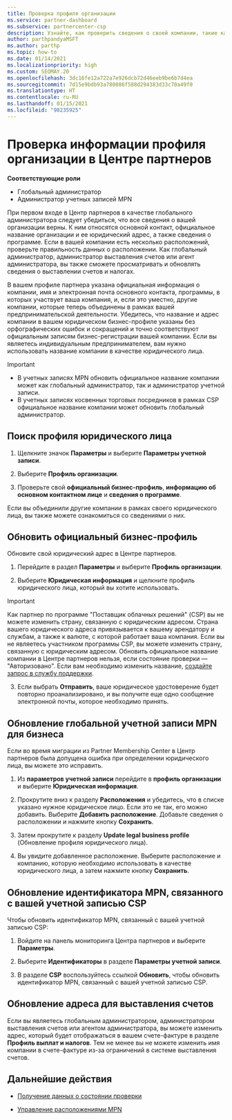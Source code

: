 ```yaml
---
title: Проверка профиля организации
ms.service: partner-dashboard
ms.subservice: partnercenter-csp
description: Узнайте, как проверить сведения о своей компании, такие как основной контакт, адрес и сведения о программе. Вы можете также обновить свой юридический адрес и адрес для выставления счетов.
author: parthpandyaMSFT
ms.author: parthp
ms.topic: how-to
ms.date: 01/14/2021
ms.localizationpriority: high
ms.custom: SEOMAY.20
ms.openlocfilehash: 3dc16fe12a722a7e926dcb72d46eeb9be6b7d4ea
ms.sourcegitcommit: 7d15e9bdb93a780886f588d294383d33c70a49f0
ms.translationtype: HT
ms.contentlocale: ru-RU
ms.lasthandoff: 01/15/2021
ms.locfileid: "98235925"
---
```

# <a name="verify-your-organization-profile-information-in-partner-center"></a>Проверка информации профиля организации в Центре партнеров

**Соответствующие роли**

- Глобальный администратор
- Администратор учетных записей MPN

При первом входе в Центр партнеров в качестве глобального администратора следует убедиться, что все сведения о вашей организации верны. К ним относятся основной контакт, официальное название организации и ее юридический адрес, а также сведения о программе. Если в вашей компании есть несколько расположений, проверьте правильность данных о расположении. Как глобальный администратор, администратор выставления счетов или агент администратора, вы также сможете просматривать и обновлять сведения о выставлении счетов и налогах.

В вашем профиле партнера указана официальная информация о компании, имя и электронная почта основного контакта, программы, в которых участвует ваша компания, и, если это уместно, другие компании, которые теперь объединены в рамках вашей предпринимательской деятельности. Убедитесь, что название и адрес компании в вашем юридическом бизнес-профиле указаны без орфографических ошибок и сокращений и точно соответствуют официальным записям бизнес-регистрации вашей компании. Если вы являетесь индивидуальным предпринимателем, вам нужно использовать название компании в качестве юридического лица.

>[!Important]
>- В учетных записях MPN обновить официальное название компании может как глобальный администратор, так и администратор учетной записи.
>- В учетных записях косвенных торговых посредников в рамках CSP официальное название компании может обновить глобальный администратор. 

## <a name="locate-the-legal-business-profile"></a>Поиск профиля юридического лица

1. Щелкните значок **Параметры** и выберите **Параметры учетной записи**.
 
1. Выберите **Профиль организации**. 

2. Проверьте свой **официальный бизнес-профиль**, **информацию об основном контактном лице** и **сведения о программе**.

Если вы объединили другие компании в рамках своего юридического лица, вы также можете ознакомиться со сведениями о них. 

## <a name="update-your-legal-business-profile"></a>Обновить официальный бизнес-профиль

Обновите свой юридический адрес в Центре партнеров.

1. Перейдите в раздел **Параметры** и выберите **Профиль организации**.


2. Выберите **Юридическая информация**  и щелкните профиль юридического лица, который вы хотите использовать.

>[!Important]
>Как партнер по программе "Поставщик облачных решений" (CSP) вы не можете изменить страну, связанную с юридическим адресом. Страна вашего юридического адреса привязывается к вашему арендатору и службам, а также к валюте, с которой работает ваша компания. Если вы не являетесь участником программы CSP, вы можете изменить страну, связанную с юридическим адресом. Обновить официальное название компании в Центре партнеров нельзя, если состояние проверки — "Авторизовано". Если вам необходимо изменить название, [создайте запрос в службу поддержки](https://partner.microsoft.com/dashboard/support/servicerequests/create?stage=2&topicid=eb74583c-61b3-2124-bffc-00920e0ae772).

3. Если выбрать **Отправить**, ваше юридическое удостоверение будет повторно проанализировано, и вы получите еще одно сообщение электронной почты, которое необходимо принять.

## <a name="update-your-mpn-global-business-account"></a>Обновление глобальной учетной записи MPN для бизнеса

Если во время миграции из Partner Membership Center в Центр партнеров была допущена ошибка при определении юридического лица, вы можете это исправить.

1. Из **параметров учетной записи** перейдите в **профиль организации** и выберите **Юридическая информация**.

1.  Прокрутите вниз к разделу **Расположения** и убедитесь, что в списке указано нужное юридическое лицо. Если это не так, его можно добавить. Выберите **Добавить расположение**. Добавьте сведения о расположении и нажмите кнопку **Сохранить**.

2. Затем прокрутите к разделу **Update legal business profile** (Обновление профиля юридического лица).

3. Вы увидите добавленное расположение. Выберите расположение и компанию, которую необходимо использовать в качестве юридического лица, а затем нажмите кнопку **Сохранить**.

## <a name="update-your-mpn-id-associated-with-your-csp-account"></a>Обновление идентификатора MPN, связанного с вашей учетной записью CSP

Чтобы обновить идентификатор MPN, связанный с вашей учетной записью CSP:

1. Войдите на панель мониторинга Центра партнеров и выберите **Параметры**.
 
1. Выберите **Идентификаторы** в разделе **Параметры учетной записи**.

1. В разделе **CSP** воспользуйтесь ссылкой **Обновить**, чтобы обновить идентификатор MPN, связанный с вашей учетной записью CSP. 


## <a name="update-your-billing-address"></a>Обновление адреса для выставления счетов

Если вы являетесь глобальным администратором, администратором выставления счетов или агентом администратора, вы можете изменить адрес, который будет отображаться в вашем счете-фактуре в разделе **Профиль выплат и налогов**. Тем не менее вы не можете изменить имя компании в счете-фактуре из-за ограничений в системе выставления счетов.

## <a name="next-steps"></a>Дальнейшие действия

- [Получение данных о состоянии проверки](verification-responses.md)
 
- [Управление расположениями MPN](manage-locations.md)


